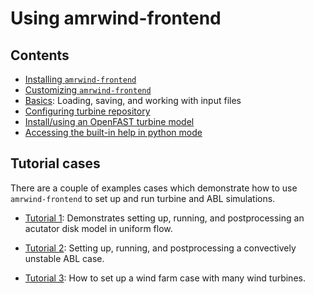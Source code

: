 # Using amrwind-frontend

## Contents
- [Installing `amrwind-frontend`](installing.md)
- [Customizing `amrwind-frontend`](customizing.md)
- [Basics](basics.md): Loading, saving, and working with input files
- [Configuring turbine repository](turbinerepo.md)
- [Install/using an OpenFAST turbine model](openfast_turbine.md)
- [Accessing the built-in help in python mode](builtInHelp.md)

## Tutorial cases

There are a couple of examples cases which demonstrate how to use
`amrwind-frontend` to set up and run turbine and ABL simulations.

- [Tutorial 1](tutorial1/README.md): Demonstrates setting up, running,
  and postprocessing an acutator disk model in uniform flow.

- [Tutorial 2](tutorial2/README.md): Setting up, running, and
  postprocessing a convectively unstable ABL case.

- [Tutorial 3](tutorial3/README.md): How to set up a wind farm case
  with many wind turbines.




